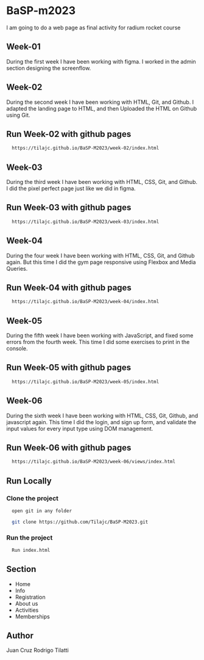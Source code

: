 # BaSP-m2023

I am going to do a web page as final activity for radium rocket course

## Week-01

During the first week I have been working with figma. I worked in the admin section designing the screenflow.

## Week-02

During the second week I have been working with HTML, Git, and Github. I adapted the landing page to HTML, and then Uploaded the HTML on Github using Git.

## Run Week-02 with github pages

```bash
  https://tilajc.github.io/BaSP-M2023/week-02/index.html
```

## Week-03

During the third week I have been working with HTML, CSS, Git, and Github. I did the pixel perfect page just like we did in figma.

## Run Week-03 with github pages

```bash
  https://tilajc.github.io/BaSP-M2023/week-03/index.html
```

## Week-04

During the four week I have been working with HTML, CSS, Git, and Github again. But this time I did the gym page responsive using Flexbox and Media Queries.

## Run Week-04 with github pages

```bash
  https://tilajc.github.io/BaSP-M2023/week-04/index.html
```

## Week-05

During the fifth week I have been working with JavaScript, and fixed some errors from the fourth week. This time I did some exercises to print in the console.

## Run Week-05 with github pages

```bash
  https://tilajc.github.io/BaSP-M2023/week-05/index.html
```

## Week-06

During the sixth week I have been working with HTML, CSS, Git, Github, and javascript again. This time I did the login, and sign up form, and validate the input values for every input type using DOM management.

## Run Week-06 with github pages

```bash
  https://tilajc.github.io/BaSP-M2023/week-06/views/index.html
```

## Run Locally

### Clone the project

```bash
  open git in any folder
```

```bash
  git clone https://github.com/Tilajc/BaSP-M2023.git
```

### Run the project

```bash
  Run index.html
```

## Section

* Home
* Info
* Registration
* About us
* Activities
* Memberships

## Author
Juan Cruz Rodrigo Tilatti